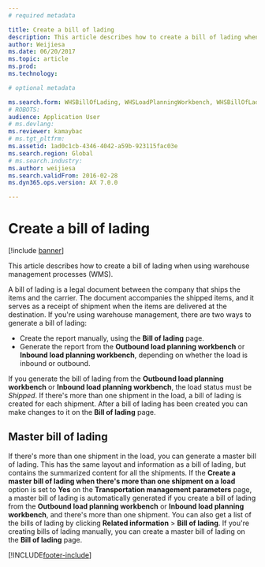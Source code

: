 ```yaml
---
# required metadata

title: Create a bill of lading
description: This article describes how to create a bill of lading when using warehouse management processes (WMS).  
author: Weijiesa
ms.date: 06/20/2017
ms.topic: article
ms.prod: 
ms.technology: 

# optional metadata

ms.search.form: WHSBillOfLading, WHSLoadPlanningWorkbench, WHSBillOfLadingCarrier, WHSBillOfLadingOrder, WHSOutboundLoadPlanningWorkbench, WHSInboundLoadPlanningWorkbench
# ROBOTS: 
audience: Application User
# ms.devlang: 
ms.reviewer: kamaybac
# ms.tgt_pltfrm: 
ms.assetid: 1ad0c1cb-4346-4042-a59b-923115fac03e
ms.search.region: Global
# ms.search.industry: 
ms.author: weijiesa
ms.search.validFrom: 2016-02-28
ms.dyn365.ops.version: AX 7.0.0

---
```


# Create a bill of lading

[!include [banner](../includes/banner.md)]

This article describes how to create a bill of lading when using warehouse management processes (WMS).  

A bill of lading is a legal document between the company that ships the items and the carrier. The document accompanies the shipped items, and it serves as a receipt of shipment when the items are delivered at the destination. If you're using warehouse management, there are two ways to generate a bill of lading:

- Create the report manually, using the **Bill of lading** page.
- Generate the report from the **Outbound load planning workbench** or **Inbound load planning workbench**, depending on whether the load is inbound or outbound.

If you generate the bill of lading from the **Outbound load planning workbench** or **Inbound load planning workbench**, the load status must be *Shipped*. If there's more than one shipment in the load, a bill of lading is created for each shipment. After a bill of lading has been created you can make changes to it on the **Bill of lading** page.

## Master bill of lading

If there's more than one shipment in the load, you can generate a master bill of lading. This has the same layout and information as a bill of lading, but contains the summarized content for all the shipments. If the **Create a master bill of lading when there's more than one shipment on a load** option is set to **Yes** on the **Transportation management parameters** page, a master bill of lading is automatically generated if you create a bill of lading from the **Outbound load planning workbench** or **Inbound load planning workbench**, and there's more than one shipment. You can also get a list of the bills of lading by clicking **Related information** &gt; **Bill of lading**. If you're creating bills of lading manually, you can create a master bill of lading on the **Bill of lading** page.

[!INCLUDE[footer-include](../../includes/footer-banner.md)]